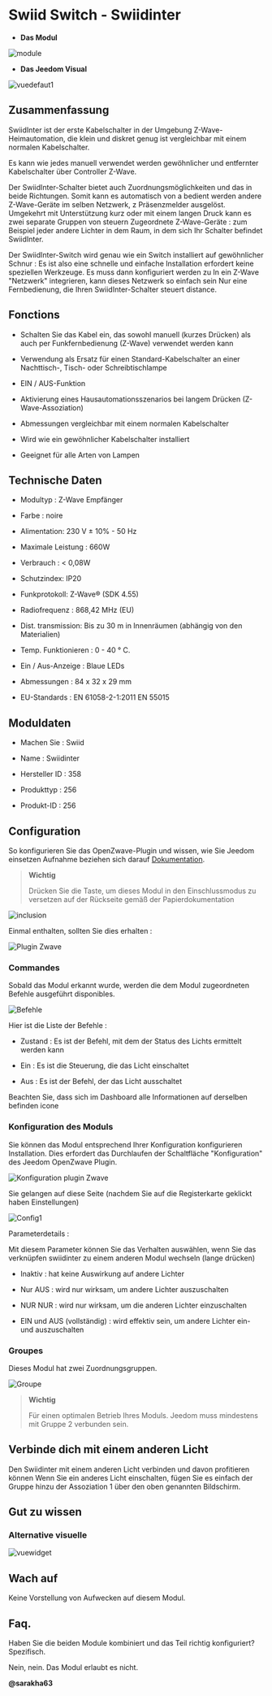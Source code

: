 Swiid Switch - Swiidinter
===============================

-   **Das Modul**

![module](images/swiid.inter/module.jpg)

-   **Das Jeedom Visual**

![vuedefaut1](images/swiid.inter/vuedefaut1.jpg)

Zusammenfassung
------

SwiidInter ist der erste Kabelschalter in der Umgebung
Z-Wave-Heimautomation, die klein und diskret genug ist
vergleichbar mit einem normalen Kabelschalter.

Es kann wie jedes manuell verwendet werden
gewöhnlicher und entfernter Kabelschalter über Controller
Z-Wave.

Der SwiidInter-Schalter bietet auch Zuordnungsmöglichkeiten
und das in beide Richtungen. Somit kann es automatisch von a bedient werden
andere Z-Wave-Geräte im selben Netzwerk, z
Präsenzmelder ausgelöst. Umgekehrt mit Unterstützung
kurz oder mit einem langen Druck kann es zwei separate Gruppen von steuern
Zugeordnete Z-Wave-Geräte : zum Beispiel jeder
andere Lichter in dem Raum, in dem sich Ihr Schalter befindet
SwiidInter.

Der SwiidInter-Switch wird genau wie ein Switch installiert
auf gewöhnlicher Schnur : Es ist also eine schnelle und einfache Installation
erfordert keine speziellen Werkzeuge. Es muss dann konfiguriert werden zu
In ein Z-Wave "Netzwerk" integrieren, kann dieses Netzwerk so einfach sein
Nur eine Fernbedienung, die Ihren SwiidInter-Schalter steuert
distance.

Fonctions
---------

-   Schalten Sie das Kabel ein, das sowohl manuell (kurzes Drücken) als auch per Funkfernbedienung (Z-Wave) verwendet werden kann

-   Verwendung als Ersatz für einen Standard-Kabelschalter an einer Nachttisch-, Tisch- oder Schreibtischlampe

-   EIN / AUS-Funktion

-   Aktivierung eines Hausautomationsszenarios bei langem Drücken (Z-Wave-Assoziation)

-   Abmessungen vergleichbar mit einem normalen Kabelschalter

-   Wird wie ein gewöhnlicher Kabelschalter installiert

-   Geeignet für alle Arten von Lampen

Technische Daten
---------------------------

-   Modultyp : Z-Wave Empfänger

-   Farbe : noire

-   Alimentation: 230 V ± 10% - 50 Hz

-   Maximale Leistung : 660W

-   Verbrauch : &lt; 0,08W

-   Schutzindex: IP20

-   Funkprotokoll: Z-Wave® (SDK 4.55)

-   Radiofrequenz : 868,42 MHz (EU)

-   Dist. transmission: Bis zu 30 m in Innenräumen (abhängig von den Materialien)

-   Temp. Funktionieren : 0 - 40 ° C.

-   Ein / Aus-Anzeige : Blaue LEDs

-   Abmessungen : 84 x 32 x 29 mm

-   EU-Standards : EN 61058-2-1:2011 EN 55015

Moduldaten
-----------------

-   Machen Sie : Swiid

-   Name : Swiidinter

-   Hersteller ID : 358

-   Produkttyp : 256

-   Produkt-ID : 256

Configuration
-------------

So konfigurieren Sie das OpenZwave-Plugin und wissen, wie Sie Jeedom einsetzen
Aufnahme beziehen sich darauf
[Dokumentation](https://doc.jeedom.com/de_DE/plugins/automation%20protocol/openzwave/).

> **Wichtig**
>
> Drücken Sie die Taste, um dieses Modul in den Einschlussmodus zu versetzen
> auf der Rückseite gemäß der Papierdokumentation

![inclusion](images/swiid.inter/inclusion.jpg)

Einmal enthalten, sollten Sie dies erhalten :

![Plugin Zwave](images/swiid.inter/information.jpg)

### Commandes

Sobald das Modul erkannt wurde, werden die dem Modul zugeordneten Befehle ausgeführt
disponibles.

![Befehle](images/swiid.inter/commandes.jpg)

Hier ist die Liste der Befehle :

-   Zustand : Es ist der Befehl, mit dem der Status des Lichts ermittelt werden kann

-   Ein : Es ist die Steuerung, die das Licht einschaltet

-   Aus : Es ist der Befehl, der das Licht ausschaltet

Beachten Sie, dass sich im Dashboard alle Informationen auf derselben befinden
icone

### Konfiguration des Moduls

Sie können das Modul entsprechend Ihrer Konfiguration konfigurieren
Installation. Dies erfordert das Durchlaufen der Schaltfläche "Konfiguration" des
Jeedom OpenZwave Plugin.

![Konfiguration plugin Zwave](images/plugin/bouton_configuration.jpg)

Sie gelangen auf diese Seite (nachdem Sie auf die Registerkarte geklickt haben
Einstellungen)

![Config1](images/swiid.inter/config1.jpg)

Parameterdetails :

Mit diesem Parameter können Sie das Verhalten auswählen, wenn Sie das verknüpfen
swiidinter zu einem anderen Modul wechseln (lange drücken)

-   Inaktiv : hat keine Auswirkung auf andere Lichter

-   Nur AUS : wird nur wirksam, um andere Lichter auszuschalten

-   NUR NUR : wird nur wirksam, um die anderen Lichter einzuschalten

-   EIN und AUS (vollständig) : wird effektiv sein, um andere Lichter ein- und auszuschalten

### Groupes

Dieses Modul hat zwei Zuordnungsgruppen.

![Groupe](images/swiid.inter/groupe.jpg)

> **Wichtig**
>
> Für einen optimalen Betrieb Ihres Moduls. Jeedom muss
> mindestens mit Gruppe 2 verbunden sein.

Verbinde dich mit einem anderen Licht
----------------------------

Den Swiidinter mit einem anderen Licht verbinden und davon profitieren können
Wenn Sie ein anderes Licht einschalten, fügen Sie es einfach der Gruppe hinzu
der Assoziation 1 über den oben genannten Bildschirm.

Gut zu wissen
------------

### Alternative visuelle

![vuewidget](images/swiid.inter/vuewidget.jpg)

Wach auf
-------

Keine Vorstellung von Aufwecken auf diesem Modul.

Faq.
------

Haben Sie die beiden Module kombiniert und das Teil richtig konfiguriert?
Spezifisch.

Nein, nein. Das Modul erlaubt es nicht.

**@sarakha63**
